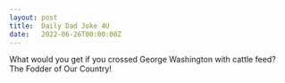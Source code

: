 ```yaml
---
layout: post
title:  Daily Dad Joke 4U
date:   2022-06-26T00:00:00Z
---
```

What would you get if you crossed George Washington with cattle feed? The Fodder of Our Country!
